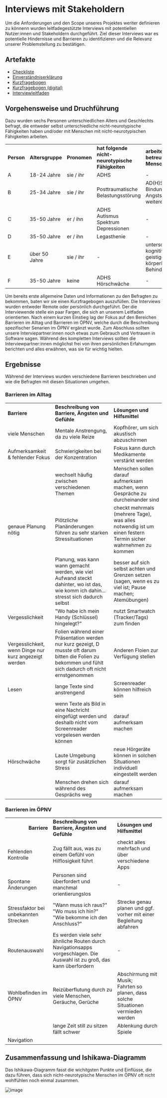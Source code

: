 # Interviews mit Stakeholdern

Um die Anforderungen und den Scope unseres Projektes weriter definieren zu könnenn wurden leitfadegestützte Interviews mit potentiellen Nutzer:innen und Stakeholdern durchgeführt. Ziel dieser Interviews war es potentielle Hindernisse und Barrieren zu identifizieren und die Relevanz unserer Problemstellung zu bestätigen.

## Artefakte

- [Checkliste](./checkliste.pdf)
- [Einverständniserklärung](./einverständniserklärung.pdf)
- [Kurzfragebogen](./kurzfragebogen.pdf)
- [Kurzfragebogen (digital)](https://finnge.limesurvey.net/461718?newtest=Y&lang=de)
- [Interviewleitfaden](./interviewleitfaden.pdf)

## Vorgehensweise und Druchführung
<p>
Dazu wurden sechs Personen unterschiedlichen Alters und Geschlechts befragt, die entweder selbst unterschiedliche nicht-neurotypische Fähigkeiten haben und/oder mit Menschen mit nicht-neurotypischen Fähigkeiten arbeiten.  
</p>

<table>
  <tr>
   <td><p style="text-align: right">
     <strong>Person</strong></p>
  </td>
  <td><strong>Altersgruppe</strong>
  </td>
   <td><strong>Pronomen</strong>
  </td>
  <td><strong>hat folgende nicht-neurotypische Fähigkeiten</strong>
   </td>
   <td><strong>arbeitet mit / betreut Menschen mit</strong>
   </td>
   <td><strong>potentielle Rolle</strong>
   </td>
  </tr>
  
  <tr> 
    <td> A </td>
    <td> 18-24 Jahre </td>
    <td> sie / ihr </td>
    <td> ADHS </td>
    <td> - </td>
    <td> Nutzer:in </td>
  </tr>
  
  <tr>
    <td> B </td>
    <td> 25-34 Jahre </td>
    <td> sie / ihr </td>
    <td> Posttraumatische Belastungsstörung </td>
    <td> AD(H)S <br> Bindungsstörung <br> Angststörung <br> weitere </td>
    <td> Nutzer:in <br> Betreuer:in</td>
    
  <tr> 
    <td> C </td>
    <td> 35-50 Jahre </td>
    <td> er / ihn </td>
    <td> ADHS<br> Autismus Spektrum <br> Depressionen </td>
    <td> - </td>
    <td> Nutzer:in </td>
  </tr>
  
  <tr> 
    <td> D </td>
    <td> 35-50 Jahre </td>
    <td> er / ihn </td>
    <td> Legasthenie </td>
    <td> - </td>
    <td> Nutzer:in </td>
  </tr>
  
  <tr> 
    <td> E </td>
    <td> über 50 Jahre </td>
    <td> sie / ihr </td>
    <td> - </td>
    <td> unterschiedlichen kognitiven, geistigen und körperlichen Behinderungen </td>
    <td> Betreuer:in </td>
  </tr>

  <tr> 
    <td> F </td>
    <td> 35-50 Jahre </td>
    <td> keine </td>
    <td> ADHS <br> Hörschwäche</td>
    <td> - </td>
    <td> Nutzer:in </td>
  </tr>
</table>

<p>
Um bereits erste allgemeine Daten und Informationen zu den Befragten zu bekommen, baten wir sie einen Kurzfragebogen auszufüllen.
Die Interviews wurden entweder Remote oder persönlich durchgeführt. Der:die Interviewende stelle ein paar Fargen, die sich an unserem Leitfaden orientierten. Nach einem kurzen Einstieg lag der Fokus auf den Bereichen Barrieren im Alltag und Barrieren im ÖPNV, welche durch die Beschreibung spezifischer Senarien im ÖPNV ergänzt wurde. Zum Abschluss sollten unsere Interviepartner:innen noch etwas zum Gebrauch und Vertrauen in Software sagen. Während des kompletten Interviews sollten die Interviewpartner:innen möglichst frei von ihren persönlichen Erfahurngen berichten und alles erwähnen, was sie für wichtig hielten.</p>

<h2>Ergebnisse</h2>

<p>Während der Interviews wurden verschiedene Barrieren beschrieben und wie die Befragten mit diesen Situationen umgehen.</p>

<h3>Barrieren im Alltag </h3>

<table>
  <tr>
   <td><p style="text-align: left">
     <strong>Barriere</strong></p>
  </td>
  <td><strong>Beschreibung von Barriere, Ängsten und Gefühle</strong>
  </td>
   <td><strong>Lösungen und Hilfsmittel</strong>
  </td>
  </tr>
  
   <tr> 
    <td>viele Menschen </td>
    <td>Mentale Anstrengung, da zu viele Reize </td>
    <td>Kopfhörer, um sich akustisch abzuschirmen </td>
  </tr>
  
  <tr> 
    <td>Aufmerksamkeit & fehlender Fokus </td>
    <td>Schwierigkeiten bei der Konzentration
     </td>
    <td>Fokus kann durch Medikamente verstärkt werden</td>
  </tr>
  
  <tr> 
    <td>  </td>
    <td>wechselt häufig zwischen verschiedenen Themen
     </td>
    <td>Menschen sollen darauf aufmerksam machen, wenn Gespräche zu durcheinander sind</td>
  </tr>
  
   <tr> 
    <td>genaue Planung nötig </td>
    <td>Plötzliche Planänderungen führen zu sehr starken Stressituationen</td>
    <td>checkt mehrmals (mehrere Tage), was alles notwendig ist um einen festern Termin sicher wahrnehmen zu kommen</td>
  </tr>
  
   <tr> 
    <td>  </td>
    <td>Planung, was kann wann gemacht werden, wie viel Aufwand steckt dahinter, wo ist das, wie komm ich dahin... stresst sich dadurch selbst
     </td>
    <td>besser auf sich selbst achten und Grenzen setzen (sagen, wenn es zu viel ist; Pause machen; Atemübungen)</td>
  </tr>
  
  <tr> 
    <td>Vergesslichkeit</td>
    <td>"Wo habe ich mein Handy (Schlüssel) hingelegt?"</td>
    <td>nutzt Smartwatch (Tracker/Tags) zum finden</td>
  </tr>
  
  <tr> 
    <td>Vergesslichkeit, wenn Dinge nur kurz angezeigt werden</td>
    <td>Folien während einer Präsentation werden nur kurz gezeigt, D musste oft darum bitten die Folien zu bekommen und fühlt sich dadurch oft nicht ernstgenommen</td>
    <td>Anderen Floien zur Verfügung stellen</td>
  </tr>
  
   <tr> 
    <td>Lesen</td>
    <td>lange Texte sind anstrengend</td>
    <td>Screenreader können hilfreich sein</td>
  </tr>
  
   <tr> 
    <td> </td>
    <td>wenn Texte als Bild in eine Nachricht eingefügt werden und deshalb nicht vom Screenreader vorgelesen werden können</td>
    <td>darauf aufmerksam machen</td>
  </tr>
  
  <tr> 
    <td>Hörschwäche</td>
    <td>Laute Umgebung sorgt für zusätzlichen Stress</td>
    <td>neue Hörgeräte können in solchen Situationen individuell eingestellt werden</td>
  </tr>
  
  <tr> 
    <td> </td>
    <td>Menschen drehen sich während des Gesprächs weg</td>
    <td>darauf aufmerksam machen</td>
  </tr>
  
  </table>

### Barrieren im ÖPNV

<table>
  <tr>
   <td><p style="text-align: right">
     <strong>Barriere</strong></p>
  </td>
  <td><strong>Beschreibung von Barriere, Ängsten und Gefühle</strong>
  </td>
   <td><strong>Lösungen und Hilfsmittel</strong>
  </td>
  </tr>
  
 <tr> 
    <td>Fehlenden Kontrolle</td>
    <td>Zug fällt aus, was zu einem Gefühl von Hilflosigkeit führt</td>
    <td>checkt alles mehrfach und über verschiedene Apps</td>
  </tr>
  
  <tr> 
    <td>Spontane Änderungen</td>
    <td>Personen sind überfordert und manchmal orientierungslos</td>
    <td> - </td>
  </tr>
  
   <tr> 
    <td>Stressfaktor bei unbekannten Strecken</td>
    <td>"Wann muss ich raus?" <br>
        "Wo muss ich hin?" <br>
        "Wie bekomme ich den Anschluss?"</td>
    <td>Strecke genau planen und ggf. vorher mit einer Begleitung abfahren</td>
  </tr>
  
  <tr> 
    <td>Routenauswahl</td>
    <td>Es werden viele sehr ähnliche Routen durch Navigationsapps vorgeschlagen. Die Auswahl ist zu groß, das kann überfordern</td>
    <td> - </td>
  </tr>
  
  <tr> 
    <td>Wohlbefinden im ÖPNV</td>
    <td>Reizüberflutung durch zu viele Menschen, Geräuche, Gerüche</td>
    <td>Abschirmung mit Musik; 
      <br> Fahrten so planen, dass solche Situationen vermieden werden </td>
  </tr>
 
  <tr> 
    <td> </td>
    <td>lange Zeit still zu sitzen fällt schwer</td>
    <td>Ablenkung durch Spiele</td>
  </tr>
  
   <tr> 
    <td>Navigation</td>
    <td> </td>
    <td></td>
  </tr>
  
</table>

## Zusammenfassung und Ishikawa-Diagramm
  
Das Ishikawa-Diagramm fasst die wichitgsten Punkte und Einflüsse, die dazu führen, dass sich nicht-neurotypische Menschen im ÖPNV oft nicht wohlfühlen noch einmal zusammen.

![image](https://user-images.githubusercontent.com/117289466/227797671-dea3536a-537f-488e-89f0-c543168f4428.png)


